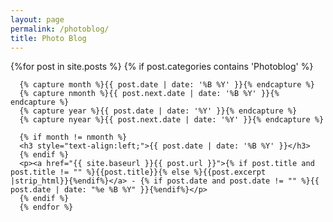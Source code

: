 ```yaml
---
layout: page
permalink: /photoblog/
title: Photo Blog
---
```


<div id="archives">
  <section id="archive">
      {%for post in site.posts %}
	  {% if post.categories contains 'Photoblog' %}

      {% capture month %}{{ post.date | date: '%B %Y' }}{% endcapture %}
      {% capture nmonth %}{{ post.next.date | date: '%B %Y' }}{% endcapture %}
      {% capture year %}{{ post.date | date: '%Y' }}{% endcapture %}
      {% capture nyear %}{{ post.next.date | date: '%Y' }}{% endcapture %}
         
      {% if month != nmonth %}
      <h3 style="text-align:left;">{{ post.date | date: '%B %Y' }}</h3>
      {% endif %}
      <p><a href="{{ site.baseurl }}{{ post.url }}">{% if post.title and post.title != "" %}{{post.title}}{% else %}{{post.excerpt |strip_html}}{%endif%}</a> - {% if post.date and post.date != "" %}{{ post.date | date: "%e %B %Y" }}{%endif%}</p>
      {% endif %}
	  {% endfor %}
  </section>
</div>
